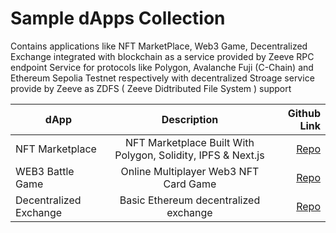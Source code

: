 
# Sample dApps Collection

Contains applications like NFT MarketPlace, Web3 Game, Decentralized Exchange integrated with blockchain as a service provided by Zeeve RPC endpoint Service for protocols like Polygon, Avalanche Fuji (C-Chain) and Ethereum Sepolia Testnet respectively with decentralized Stroage service provide by Zeeve as ZDFS ( Zeeve Didtributed File System ) support
    
<!-- 
https://github.com/TravelXML/POLYGON-NFT-MARKETPLACE.git
https://github.com/adrianhajdin/project_web3_battle_game.git
https://github.com/SemajDraw/eth-dex.git -->


| dApp                   | Description           | Github Link  |
| -----------------------|:---------------------:| ------------:|
| NFT Marketplace        | NFT Marketplace Built With Polygon, Solidity, IPFS & Next.js | [Repo](./dapps/POLYGON-NFT-MARKETPLACE/README.md)      |
| WEB3 Battle Game    | Online Multiplayer Web3 NFT Card Game        |   [Repo](./dapps/project_web3_battle_game/README.md)        |
| Decentralized Exchange | Basic Ethereum decentralized exchange              |    [Repo](./dapps/eth-dex/README.md)      |










